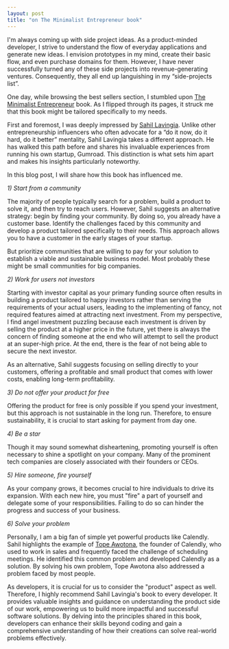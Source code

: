 ```yaml
---
layout: post
title: "on The Minimalist Entrepreneur book"
---
```

I'm always coming up with side project ideas. As a product-minded developer, I strive to understand the flow of everyday applications and generate new ideas. I envision prototypes in my mind, create their basic flow, and even purchase domains for them. However, I have never successfully turned any of these side projects into revenue-generating ventures. Consequently, they all end up languishing in my “side-projects list”. 

One day, while browsing the best sellers section, I stumbled upon [The Minimalist Entrepreneur](https://www.goodreads.com/book/show/56913172-the-minimalist-entrepreneur) book. As I flipped through its pages, it struck me that this book might be tailored specifically to my needs.

First and foremost, I was deeply impressed by [Sahil Lavingia](https://sahillavingia.com). Unlike other entrepreneurship influencers who often advocate for a “do it now, do it hard, do it better” mentality, Sahil Lavingia takes a different approach. He has walked this path before and shares his invaluable experiences from running his own startup, Gumroad. This distinction is what sets him apart and makes his insights particularly noteworthy.

In this blog post, I will share how this book has influenced me.

*1) Start from a community*

The majority of people typically search for a problem, build a product to solve it, and then try to reach users. However, Sahil suggests an alternative strategy: begin by finding your community. By doing so, you already have a customer base. Identify the challenges faced by this community and develop a product tailored specifically to their needs. This approach allows you to have a customer in the early stages of your startup.

But prioritize communities that are willing to pay for your solution to establish a viable and sustainable business model. Most probably these might be small communities for big companies.

*2) Work for users not investors*

Starting with investor capital as your primary funding source often results in building a product tailored to happy investors rather than serving the requirements of your actual users, leading to the implementing of fancy, not required features aimed at attracting next investment.
From my perspective, I find angel investment puzzling because each investment is driven by selling the product at a higher price in the future, yet there is always the concern of finding someone at the end who will attempt to sell the product at an super-high price. At the end, there is the fear of not being able to secure the next investor.

As an alternative, Sahil suggests focusing on selling directly to your customers, offering a profitable and small product that comes with lower costs, enabling long-term profitability.

*3) Do not offer your product for free*

Offering the product for free is only possible if you spend your investment, but this approach is not sustainable in the long run. Therefore, to ensure sustainability, it is crucial to start asking for payment from day one.

*4) Be a star*

Though it may sound somewhat disheartening, promoting yourself is often necessary to shine a spotlight on your company. Many of the prominent tech companies are closely associated with their founders or CEOs.

*5) Hire someone, fire yourself*

As your company grows, it becomes crucial to hire individuals to drive its expansion. With each new hire, you must "fire" a part of yourself and delegate some of your responsibilities. Failing to do so can hinder the progress and success of your business.

*6) Solve your problem*

Personally, I am a big fan of simple yet powerful products like Calendly. Sahil highlights the example of [Tope Awotona](https://twitter.com/TopeAwotona), the founder of Calendly, who used to work in sales and frequently faced the challenge of scheduling meetings. He identified this common problem and developed Calendly as a solution. By solving his own problem, Tope Awotona also addressed a problem faced by most people.

As developers, it is crucial for us to consider the "product" aspect as well. Therefore, I highly recommend Sahil Lavingia's book to every developer. It provides valuable insights and guidance on understanding the product side of our work, empowering us to build more impactful and successful software solutions. By delving into the principles shared in this book, developers can enhance their skills beyond coding and gain a comprehensive understanding of how their creations can solve real-world problems effectively.
